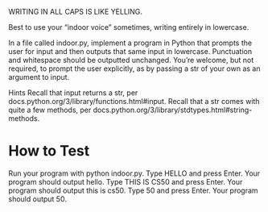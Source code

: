 WRITING IN ALL CAPS IS LIKE YELLING.

Best to use your “indoor voice” sometimes, writing entirely in lowercase.

In a file called indoor.py, implement a program in Python that prompts the user for input and then outputs that same input in lowercase. Punctuation and whitespace should be outputted unchanged. You’re welcome, but not required, to prompt the user explicitly, as by passing a str of your own as an argument to input.

Hints
Recall that input returns a str, per docs.python.org/3/library/functions.html#input.
Recall that a str comes with quite a few methods, per docs.python.org/3/library/stdtypes.html#string-methods.

# How to Test
Run your program with python indoor.py.
Type HELLO and press Enter. Your program should output hello.
Type THIS IS CS50 and press Enter. Your program should output this is cs50.
Type 50 and press Enter. Your program should output 50.
